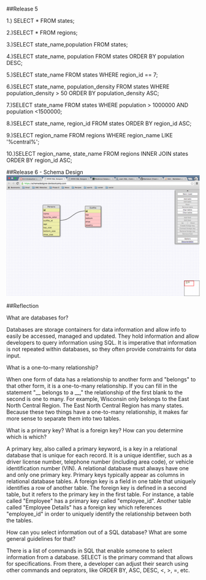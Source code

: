 ##Release 5
<!-- #1 -->
1.) SELECT  * FROM states;
<!-- #2 -->
2.)SELECT * FROM regions;
<!-- #3 -->
3.)SELECT state_name,population FROM states;
<!-- 4 -->
4.)SELECT state_name, population FROM states
ORDER BY population DESC;
<!-- 5 -->
5.)SELECT state_name FROM states WHERE region_id == 7;
<!-- 6 -->
6.)SELECT state_name, population_density FROM states WHERE population_density > 50
ORDER BY population_density ASC;
<!-- 7 -->
7.)SELECT state_name FROM states WHERE population > 1000000 AND population <1500000;
<!-- 8 -->
8.)SELECT state_name, region_id FROM states
ORDER BY region_id ASC;
<!-- 9 -->
9.)SELECT region_name FROM regions WHERE region_name LIKE '%central%';
<!-- 10 - Return to -->
10.)SELECT region_name, state_name FROM regions INNER JOIN states ORDER BY region_id ASC;

##Release 6 - Schema Design
![Schema Design](screen_shot.png)

##Reflection

What are databases for?

Databases are storage containers for data information and allow info to easily be accessed, managed and updated. They hold information and allow developers to query information using SQL. It is imperative that information is not repeated within databases, so they often provide constraints for data input.

What is a one-to-many relationship?

When one form of data has a relationship to another form and "belongs" to that other form, it is a one-to-many relationship. If you can fill in the statement "__ belongs to a __," the relationship of the first blank to the second is one to many.  For example, Wisconsin only belongs to the East North Central Region. The East North Central Region has many states. Because these two things have a one-to-many relationship, it makes far more sense to separate them into two tables.

What is a primary key? What is a foreign key? How can you determine which is which?

A primary key, also called a primary keyword, is a key in a relational database that is unique for each record. It is a unique identifier, such as a driver license number, telephone number (including area code), or vehicle identification number (VIN). A relational database must always have one and only one primary key. Primary keys typically appear as columns in relational database tables.
A foreign key is a field in one table that uniquely identifies a row of another table. The foreign key is defined in a second table, but it refers to the primary key in the first table. For instance, a table called "Employee" has a primary key called "employee_id". Another table called "Employee Details" has a foreign key which references "employee_id" in order to uniquely identify the relationship between both the tables.

How can you select information out of a SQL database? What are some general guidelines for that?

There is a list of commands in SQL that enable someone to select information from a database. SELECT is the primary command that allows for specifications. From there, a developer can adjust their search using other commands and oeprators, like ORDER BY, ASC, DESC, <, >, =, etc.
